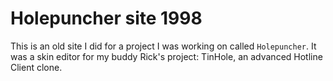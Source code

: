 # Holepuncher site 1998

This is an old site I did for a project I was working on called `Holepuncher`. It was a skin editor for my
buddy Rick's project: TinHole, an advanced Hotline Client clone.

